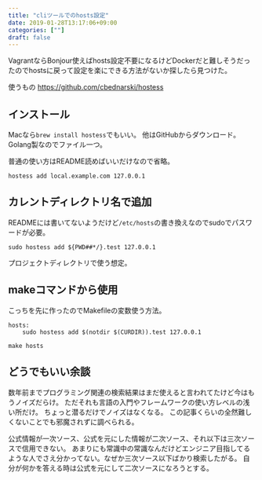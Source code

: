 ```yaml
---
title: "cliツールでのhosts設定"
date: 2019-01-28T13:17:06+09:00
categories: [""]
draft: false
---
```


VagrantならBonjour使えばhosts設定不要になるけどDockerだと難しそうだったのでhostsに戻って設定を楽にできる方法がないか探したら見つけた。

使うもの
https://github.com/cbednarski/hostess

## インストール
Macなら`brew install hostess`でもいい。
他はGitHubからダウンロード。Golang製なのでファイル一つ。

普通の使い方はREADME読めばいいだけなので省略。

```
hostess add local.example.com 127.0.0.1
```

## カレントディレクトリ名で追加
READMEには書いてないようだけど`/etc/hosts`の書き換えなのでsudoでパスワードが必要。

```
sudo hostess add ${PWD##*/}.test 127.0.0.1
```

プロジェクトディレクトリで使う想定。

## makeコマンドから使用
こっちを先に作ったのでMakefileの変数使う方法。

```
hosts:
	sudo hostess add $(notdir $(CURDIR)).test 127.0.0.1
```

`make hosts`

## どうでもいい余談
数年前までプログラミング関連の検索結果はまだ使えると言われてたけど今はもうノイズだらけ。
ただそれも言語の入門やフレームワークの使い方レベルの浅い所だけ。
ちょっと潜るだけでノイズはなくなる。
この記事くらいの全然難しくないことでも邪魔されずに調べられる。


公式情報が一次ソース、公式を元にした情報が二次ソース、それ以下は三次ソースで信用できない。
あまりにも常識中の常識なんだけどエンジニア目指してるような人でさえ分かってない。なぜか三次ソース以下ばかり検索したがる。
自分が何かを答える時は公式を元にして二次ソースになろうとする。
